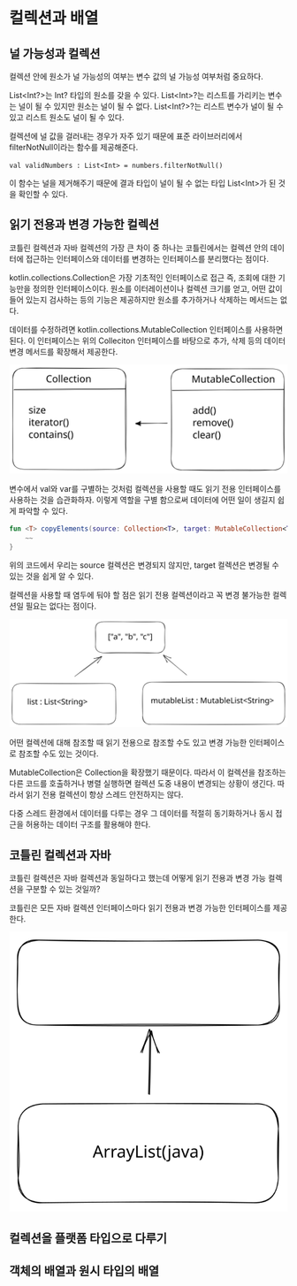 # 컬렉션과 배열

## 널 가능성과 컬렉션&#x20;

컬렉션 안에 원소가 널 가능성의 여부는 변수 값의 널 가능성 여부처럼 중요하다.&#x20;

List\<Int?>는 Int? 타입의 원소를 갖을 수 있다. List\<Int>?는 리스트를 가리키는 변수는 널이 될 수 있지만 원소는 널이 될 수 없다. List\<Int?>?는 리스트 변수가 널이 될 수 있고 리스트 원소도 널이 될 수 있다.

컬렉션에 널 값을 걸러내는 경우가 자주 있기 때문에 표준 라이브러리에서 filterNotNull이라는 함수를 제공해준다.&#x20;

`val validNumbers : List<Int> = numbers.filterNotNull()`

이 함수는 널을 제거해주기 때문에 결과 타입이 널이 될 수 없는 타입 List\<Int>가 된 것을 확인할 수 있다.



## 읽기 전용과 변경 가능한 컬렉션

코틀린 컬렉션과 자바 컬렉션의 가장 큰 차이 중 하나는 코틀린에서는 컬렉션 안의 데이터에 접근하는 인터페이스와 데이터를 변경하는 인터페이스를 분리했다는 점이다.&#x20;

kotlin.collections.Collection은 가장 기초적인 인터페이스로 접근 즉, 조회에 대한 기능만을 정의한 인터페이스이다. 원소를 이터레이션이나 컬렉션 크기를 얻고, 어떤 값이 들어 있는지 검사하는 등의 기능은 제공하지만 원소를 추가하거나 삭제하는 메서드는 없다.&#x20;

데이터를 수정하려면 kotlin.collections.MutableCollection 인터페이스를 사용하면 된다. 이 인터페이스는 위의 Colleciton 인터페이스를 바탕으로 추가, 삭제 등의 데이터 변경 메서드를 확장해서 제공한다.&#x20;

<img src="../../../../.gitbook/assets/file.excalidraw.svg" alt="extends collection" class="gitbook-drawing">

변수에서 val와 var를 구별하는 것처럼 컬렉션을 사용할 때도 읽기 전용 인터페이스를 사용하는 것을 습관화하자. 이렇게  역할을 구별 함으로써 데이터에 어떤 일이 생길지 쉽게 파악할 수 있다.&#x20;

```kotlin
fun <T> copyElements(source: Collection<T>, target: MutableCollection<T>){
    ~~  
}
```

위의 코드에서 우리는 source 컬렉션은 변경되지 않지만, target 컬렉션은 변경될 수 있는 것을 쉽게 알 수 있다.

컬렉션을 사용할 때 염두에 둬야 할 점은 읽기 전용 컬렉션이라고 꼭 변경 불가능한 컬렉션일 필요는 없다는 점이다.&#x20;

<img src="../../../../.gitbook/assets/file.excalidraw (1) (3).svg" alt="List, MutableList" class="gitbook-drawing">

어떤 컬렉션에 대해 참조할 때 읽기 전용으로 참조할 수도 있고 변경 가능한 인터페이스로 참조할 수도 있는 것이다.&#x20;

MutableCollection은 Collection을 확장했기 때문이다. 따라서 이 컬렉션을 참조하는 다른 코드를 호출하거나 병렬 실행하면 컬렉션 도중 내용이 변경되는 상황이 생긴다. 따라서 읽기 전용 컬렉션이 항상 스레드 안전하지는 않다.

다중 스레드 환경에서 데이터를 다루는 경우 그 데이터를 적절히 동기화하거나 동시 접근을 허용하는 데이터 구조를 활용해야 한다.&#x20;



## 코틀린 컬렉션과 자바&#x20;

코틀린 컬렉션은 자바 컬렉션과 동일하다고 했는데 어떻게 읽기 전용과 변경 가능 컬렉션을 구분할 수 있는 것일까?&#x20;

코틀린은 모든 자바 컬렉션 인터페이스마다 읽기 전용과 변경 가능한 인터페이스를 제공한다.

<img src="../../../../.gitbook/assets/file.excalidraw (1).svg" alt="" class="gitbook-drawing">



## 컬렉션을 플랫폼 타입으로 다루기





## 객체의 배열과 원시 타입의 배열








